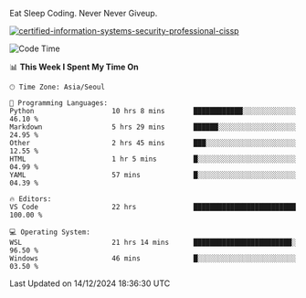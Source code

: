 Eat Sleep Coding.
Never Never Giveup.

[![certified-information-systems-security-professional-cissp](https://user-images.githubusercontent.com/44606727/157613689-acd84ec6-5f8f-4e79-89d9-a8d51f033634.png)](https://www.credly.com/badges/f394a010-85a0-450b-9136-8043af01d71c/public_url)

<!--START_SECTION:waka-->
![Code Time](http://img.shields.io/badge/Code%20Time-3%2C651%20hrs%2016%20mins-blue)

📊 **This Week I Spent My Time On** 

```text
🕑︎ Time Zone: Asia/Seoul

💬 Programming Languages: 
Python                   10 hrs 8 mins       ████████████░░░░░░░░░░░░░   46.10 % 
Markdown                 5 hrs 29 mins       ██████░░░░░░░░░░░░░░░░░░░   24.95 % 
Other                    2 hrs 45 mins       ███░░░░░░░░░░░░░░░░░░░░░░   12.55 % 
HTML                     1 hr 5 mins         █░░░░░░░░░░░░░░░░░░░░░░░░   04.99 % 
YAML                     57 mins             █░░░░░░░░░░░░░░░░░░░░░░░░   04.39 % 

🔥 Editors: 
VS Code                  22 hrs              █████████████████████████   100.00 % 

💻 Operating System: 
WSL                      21 hrs 14 mins      ████████████████████████░   96.50 % 
Windows                  46 mins             █░░░░░░░░░░░░░░░░░░░░░░░░   03.50 % 
```


 Last Updated on 14/12/2024 18:36:30 UTC
<!--END_SECTION:waka-->
